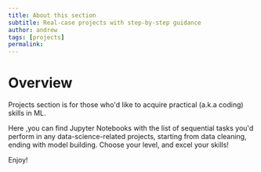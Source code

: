 ```yaml
---
title: About this section
subtitle: Real-case projects with step-by-step guidance
author: andrew
tags: [projects]
permalink:
---
```


# Overview
Projects section is for those who'd like to acquire practical (a.k.a coding) skills in ML. 

Here ,you can find Jupyter Notebooks with the list of sequential tasks you'd perform in any data-science-related projects, starting from data cleaning, ending with model building. Choose your level, and excel your skills!

Enjoy!